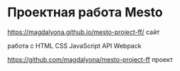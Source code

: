 # Проектная работа Mesto

https://magdalyona.github.io/mesto-project-ff/ сайт


работа с 
HTML
CSS
JavaScript
API
Webpack


https://github.com/magdalyona/mesto-project-ff проект
